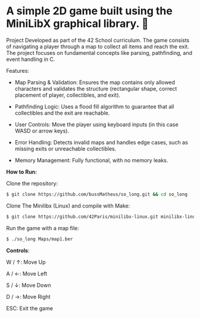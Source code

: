 # A simple 2D game built using the MiniLibX graphical library. 👾

Project Developed as part of the 42 School curriculum. The game consists of navigating a player through a map to collect all items and reach the exit.
The project focuses on fundamental concepts like parsing, pathfinding, and event handling in C.

Features:
- Map Parsing & Validation: Ensures the map contains only allowed characters and validates the structure (rectangular shape, correct placement of player, collectibles, and exit).
 
- Pathfinding Logic: Uses a flood fill algorithm to guarantee that all collectibles and the exit are reachable.

- User Controls: Move the player using keyboard inputs (in this case WASD or arrow keys).

- Error Handling: Detects invalid maps and handles edge cases, such as missing exits or unreachable collectibles.

- Memory Management: Fully functional, with no memory leaks.

**How to Run:**

Clone the repository:

  ```bash
  $ git clone https://github.com/bussMatheus/so_long.git && cd so_long
  ```

Clone The Minilibx (Linux) and compile with Make:
  ```bash
  $ git clone https://github.com/42Paris/minilibx-linux.git minilibx-linux && make
  ```

Run the game with a map file:

  ```bash
  $ ./so_long Maps/map1.ber
  ```

**Controls**: 

W / ↑: Move Up

A / ←: Move Left

S / ↓: Move Down

D / →: Move Right

ESC: Exit the game
